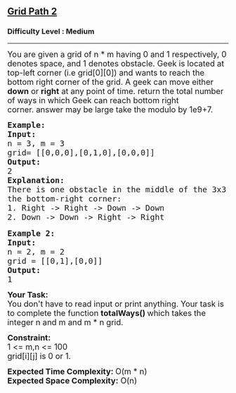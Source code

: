 <h2><a href="https://practice.geeksforgeeks.org/problems/grid-path-2/1?utm_source=youtube&utm_medium=collab_striver_ytdescription&utm_campaign=grid-path-2">Grid Path 2</a></h2><h3>Difficulty Level : Medium</h3><hr><div class="problems_problem_content__Xm_eO"><p><span style="font-size:18px">You are given a grid of n * m having 0 and 1 respectively,&nbsp;0 denotes space, and 1 denotes obstacle. Geek is located at top-left corner (i.e grid[0][0])&nbsp;and wants to reach the bottom right corner&nbsp;of the grid. A geek can move either<strong> down</strong> or <strong>right</strong> at any point of time. return the total number of ways in which Geek can reach bottom right corner.&nbsp;answer may be large take the modulo by 1e9+7.</span></p>

<pre><span style="font-size:18px"><strong>Example:</strong>
<strong>Input:
</strong>n = 3, m = 3
grid= [[0,0,0],[0,1,0],[0,0,0]]
<strong>Output:</strong>
2
<strong>Explanation:</strong>
There is one obstacle in the middle of the 3x3 grid above. There are two ways to reach
the bottom-right corner:
1. Right -&gt; Right -&gt; Down -&gt; Down
2. Down -&gt; Down -&gt; Right -&gt; Right</span>

<strong><span style="font-size:18px">Example 2:
Input:
</span></strong><span style="font-size:18px">n = 2, m = 2
grid = [[0,1],[0,0]]
<strong>Output:</strong>
1</span></pre>

<p><span style="font-size:18px"><strong>Your Task:</strong><br>
You don't have to read input or print anything. Your task is to complete the function <strong>totalWays()&nbsp;</strong>which takes the integer n and m and m * n grid.</span></p>

<p><span style="font-size:18px"><strong>Constraint:</strong><br>
1 &lt;= m,n &lt;= 100<br>
grid[i][j] is 0 or 1.</span></p>

<p><span style="font-size:18px"><strong>Expected Time Complexity: </strong>O(m * n)<br>
<strong>Expected Space Complexity:</strong> O(n)</span></p>
</div>